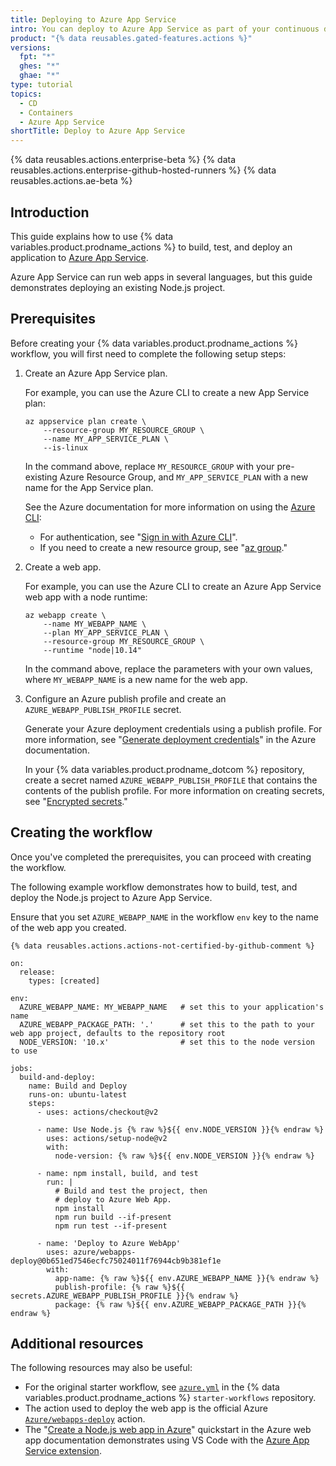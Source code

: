 ```yaml
---
title: Deploying to Azure App Service
intro: You can deploy to Azure App Service as part of your continuous deployment (CD) workflows.
product: "{% data reusables.gated-features.actions %}"
versions:
  fpt: "*"
  ghes: "*"
  ghae: "*"
type: tutorial
topics:
  - CD
  - Containers
  - Azure App Service
shortTitle: Deploy to Azure App Service
---
```


{% data reusables.actions.enterprise-beta %}
{% data reusables.actions.enterprise-github-hosted-runners %}
{% data reusables.actions.ae-beta %}

## Introduction

This guide explains how to use {% data variables.product.prodname_actions %} to build, test, and deploy an application to [Azure App Service](https://azure.microsoft.com/en-us/services/app-service/).

Azure App Service can run web apps in several languages, but this guide demonstrates deploying an existing Node.js project.

## Prerequisites

Before creating your {% data variables.product.prodname_actions %} workflow, you will first need to complete the following setup steps:

1. Create an Azure App Service plan.

   For example, you can use the Azure CLI to create a new App Service plan:

   ```bash{:copy}
   az appservice plan create \
       --resource-group MY_RESOURCE_GROUP \
       --name MY_APP_SERVICE_PLAN \
       --is-linux
   ```

   In the command above, replace `MY_RESOURCE_GROUP` with your pre-existing Azure Resource Group, and `MY_APP_SERVICE_PLAN` with a new name for the App Service plan.

   See the Azure documentation for more information on using the [Azure CLI](https://docs.microsoft.com/en-us/cli/azure/):

   - For authentication, see "[Sign in with Azure CLI](https://docs.microsoft.com/en-us/cli/azure/authenticate-azure-cli)".
   - If you need to create a new resource group, see "[az group](https://docs.microsoft.com/en-us/cli/azure/group?view=azure-cli-latest#az_group_create)."

2. Create a web app.

   For example, you can use the Azure CLI to create an Azure App Service web app with a node runtime:

   ```bash{:copy}
   az webapp create \
       --name MY_WEBAPP_NAME \
       --plan MY_APP_SERVICE_PLAN \
       --resource-group MY_RESOURCE_GROUP \
       --runtime "node|10.14"
   ```

   In the command above, replace the parameters with your own values, where `MY_WEBAPP_NAME` is a new name for the web app.

3. Configure an Azure publish profile and create an `AZURE_WEBAPP_PUBLISH_PROFILE` secret.

   Generate your Azure deployment credentials using a publish profile. For more information, see "[Generate deployment credentials](https://docs.microsoft.com/en-us/azure/app-service/deploy-github-actions?tabs=applevel#generate-deployment-credentials)" in the Azure documentation.

   In your {% data variables.product.prodname_dotcom %} repository, create a secret named `AZURE_WEBAPP_PUBLISH_PROFILE` that contains the contents of the publish profile. For more information on creating secrets, see "[Encrypted secrets](/actions/reference/encrypted-secrets#creating-encrypted-secrets-for-a-repository)."

## Creating the workflow

Once you've completed the prerequisites, you can proceed with creating the workflow.

The following example workflow demonstrates how to build, test, and deploy the Node.js project to Azure App Service.

Ensure that you set `AZURE_WEBAPP_NAME` in the workflow `env` key to the name of the web app you created.

```yaml{:copy}
{% data reusables.actions.actions-not-certified-by-github-comment %}

on:
  release:
    types: [created]

env:
  AZURE_WEBAPP_NAME: MY_WEBAPP_NAME   # set this to your application's name
  AZURE_WEBAPP_PACKAGE_PATH: '.'      # set this to the path to your web app project, defaults to the repository root
  NODE_VERSION: '10.x'                # set this to the node version to use

jobs:
  build-and-deploy:
    name: Build and Deploy
    runs-on: ubuntu-latest
    steps:
      - uses: actions/checkout@v2

      - name: Use Node.js {% raw %}${{ env.NODE_VERSION }}{% endraw %}
        uses: actions/setup-node@v2
        with:
          node-version: {% raw %}${{ env.NODE_VERSION }}{% endraw %}

      - name: npm install, build, and test
        run: |
          # Build and test the project, then
          # deploy to Azure Web App.
          npm install
          npm run build --if-present
          npm run test --if-present

      - name: 'Deploy to Azure WebApp'
        uses: azure/webapps-deploy@0b651ed7546ecfc75024011f76944cb9b381ef1e
        with:
          app-name: {% raw %}${{ env.AZURE_WEBAPP_NAME }}{% endraw %}
          publish-profile: {% raw %}${{ secrets.AZURE_WEBAPP_PUBLISH_PROFILE }}{% endraw %}
          package: {% raw %}${{ env.AZURE_WEBAPP_PACKAGE_PATH }}{% endraw %}
```

## Additional resources

The following resources may also be useful:

- For the original starter workflow, see [`azure.yml`](https://github.com/actions/starter-workflows/blob/master/ci/azure.yml) in the {% data variables.product.prodname_actions %} `starter-workflows` repository.
- The action used to deploy the web app is the official Azure [`Azure/webapps-deploy`](https://github.com/Azure/webapps-deploy) action.
- The "[Create a Node.js web app in Azure](https://docs.microsoft.com/en-us/azure/app-service/quickstart-nodejs)" quickstart in the Azure web app documentation demonstrates using VS Code with the [Azure App Service extension](https://marketplace.visualstudio.com/items?itemName=ms-azuretools.vscode-azureappservice).
